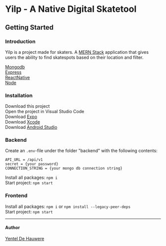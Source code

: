 # Yilp - A Native Digital Skatetool #
## Getting Started  ##

### Introduction ###
Yilp is a project made for skaters. A [MERN Stack](https://www.mongodb.com/mern-stack "MERN Stack") application that gives users the ability to find skatespots based on their location and filter.

[Mongodb](https://www.mongodb.com/docs/) \
[Express](https://expressjs.com/) \
[ReactNative](https://reactnative.dev/) \
[Node](https://nodejs.org/en/docs/)  

### Installation ###
Download this project\
Open the project in Visual Studio Code \
Download [Expo](https://expo.dev/ "Expo") \
Download [Xcode](https://developer.apple.com/xcode/resources/ "Xcode") \
Download [Android Studio](https://developer.android.com/studio "Android Studio")

### Backend ###
Create an `.env`-file under the folder "backend" with the following contents:
```
API_URL = /api/v1
secret = {your password} 
CONNECTION_STRING = {your mongo db connection string}
```

Install all packages: `npm i` \
Start project: `npm start`

### Frontend ###
Install all packages: `npm i` or `npm install --legacy-peer-deps` \
Start project: `npm start`



-----
#### Author ####
[Yentel De Hauwere](https://github.com/YentelDeHauwere "Yentel De Hauwere")
